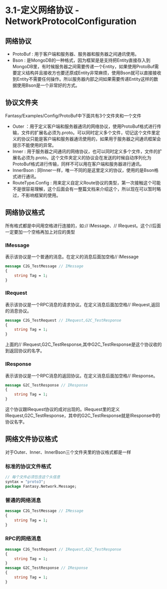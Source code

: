 # 3.1-定义网络协议 - NetworkProtocolConfiguration

## 网络协议

- ProtoBuf : 用于客户端和服务器、服务器和服务器之间通讯使用。
- Bson : 是MongoDB的一种格式，因为框架是是支持把Entity直接存入到MongoDB里，有时候服务器之间需要传递一个Entity，如果使用ProtoBuf需要定义结构并且接收方也要还原成Entity非常麻烦，使用Bson就可以直接接收到Entity不需要任何操作。所以服务器内部之间如果需要传递Entity这样的数据使用Bson是一个非常好的方式。

## 协议文件夹

Fantasy/Examples/Config/ProtoBuf中下面共有3个文件夹和一个文件

- Outer ：用于定义客户端和服务器通讯的网络协议，使用ProtoBuf格式进行传输，文件的扩展名必须为.proto。可以同时定义多个文件，切记这个文件里定义的协议只能是客户端和服务器通讯使用的，如果用于服务器之间通讯框架会提示不能使用的异常。
- Inner :   用于服务器之间通讯的网络协议，也可以同时定义多个文件，文件的扩展名必须为.proto。这个文件夹定义的协议会在发送的时候自动序列化为ProtoBuf格式进行传输，同样不可以用在客户端和服务器进行通讯。
- InnerBson :  同Inner一样，唯一不同的是这里定义的协议，使用的是Bson格式进行通讯。
- RouteType.Config :  用来定义自定义Route协议的类型，第一次接触这个可能不是很容易理解，这个后面会有一整篇文档来介绍这个，所以现在可以暂时略过，不影响框架的使用。

## 网络协议格式

所有格式都是中间用空格进行连接的，如:// IMessage、// IRequest。这个//后面一定要加一个空格再加上对应的类型

### IMessage

表示该协议是一个普通的消息。在定义的消息后面加空格// IMessage

```protobuf
message C2G_TestMessage // IMessage
{
    string Tag = 1;
}
```

### IRequest

表示该协议是一个RPC消息的请求协议。在定义消息后面加空格// IRequest,返回的消息协议。

```protobuf
message C2G_TestRequest // IRequest,G2C_TestResponse
{
    string Tag = 1;
}
```

上面的// IRequest,G2C_TestResponse,其中G2C_TestResponse是这个协议收的到返回协议的名字。

### IResponse

表示该协议是一个RPC消息的返回协议。在定义消息后面加空格// IResponse。

```protobuf
message G2C_TestResponse // IResponse
{
    string Tag = 1;
}
```

这个协议跟IRequest协议的成对出现的。IRequest里的定义IRequest,G2C_TestResponse，其中的G2C_TestResponse就是IResponse中的协议名字。

## 网络文件协议格式

对于Outer、Inner、InnerBson三个文件夹里的协议格式都是一样

### 标准的协议文件格式

```protobuf
// 每个文件必须包含这个头信息
syntax = "proto3";
package Fantasy.Network.Message;
```

### 普通的网络消息

```protobuf
message C2G_TestMessage // IMessage
{
    string Tag = 1;
}
```

### RPC的网络消息

```protobuf
message C2G_TestRequest // IRequest,G2C_TestResponse
{
    string Tag = 1;
}
message G2C_TestResponse // IResponse
{
    string Tag = 1;
}
```
